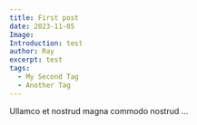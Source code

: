 ```yaml
---
title: First post
date: 2023-11-05
Image:
Introduction: test
author: Ray
excerpt: test
tags:
  - My Second Tag
  - Another Tag
---
```


Ullamco et nostrud magna commodo nostrud ...
